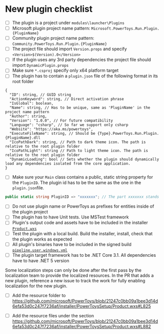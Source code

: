 # New plugin checklist
- [ ] The plugin is a project under `modules\launcher\Plugins`
- [ ] Microsoft plugin project name pattern: `Microsoft.PowerToys.Run.Plugin.{PluginName}`
- [ ] Community plugin project name pattern: `Community.PowerToys.Run.Plugin.{PluginName}`
- [ ] The project file should import `Version.props` and specify `<Version>$(Version).0</Version>`
- [ ] If the plugin uses any 3rd party dependencies the project file should import `DynamicPlugin.props`
- [ ] Make sure `*.csproj` specify only x64 platform target
- [ ] The plugin has to contain a `plugin.json` file of the following format in its root folder
```
{
  "ID": string, // GUID string
  "ActionKeyword": string, // Direct activation phrase
  "IsGlobal": boolean,
  "Name": string, // Has to be unique, same as 'PluginName' in the project name pattern  
  "Author": string,
  "Version": "1.0.0", // For future compatibility
  "Language": "csharp", // So far we support only csharp 
  "Website": "https://aka.ms/powertoys",
  "ExecuteFileName": string, // Should be {Type}.PowerToys.Run.Plugin.{PluginName}.dll
  "IcoPathDark": string, // Path to dark theme icon. The path is relative to the root plugin folder 
  "IcoPathLight": string // Path to light theme icon. The path is relative to the root plugin folder
  "DynamicLoading": bool // Sets whether the plugin should dynamically load any dependencies isolated from the core application.  
}
```
- [ ] Make sure your `Main` class contains a public, static string property for the `PluginID`. The plugin id has to be the same as the one in the `plugin.json`file.
```csharp
public static string PluginID => "xxxxxxx"; // The part xxxxxxx stands for the plugin ID.
```
- [ ] Do not use plugin name or PowerToys as prefixes for entities inside of the plugin project
- [ ] The plugin has to have Unit tests. Use MSTest framework
- [ ] Plugin's output code and assets have to be included in the installer [`Product.wxs`](/installer/PowerToysSetup/Product.wxs)
- [ ] Test the plugin with a local build. Build the installer, install, check that the plugin works as expected
- [ ] All plugin's binaries have to be included in the signed build [`pipeline.user.windows.yml`](/.pipelines/pipeline.user.windows.yml)
- [ ] The plugin target framework has to be .NET Core 3.1. All dependencies have to have .NET 5 version

Some localization steps can only be done after the first pass by the localization team to provide the localized resources.
In the PR that adds a new plugin, reference a new issue to track the work for fully enabling localization for the new plugin.

 - [ ] Add the resource folder to https://github.com/microsoft/PowerToys/blob/21247c0bb09a1bee3d14d6efa53d0c247f7236af/installer/PowerToysSetup/Product.wxs#L825
 - [ ] Add the resource files under the section https://github.com/microsoft/PowerToys/blob/21247c0bb09a1bee3d14d6efa53d0c247f7236af/installer/PowerToysSetup/Product.wxs#L882
 
